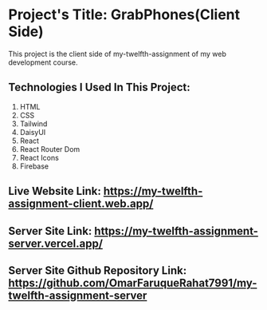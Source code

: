 # Project's Title: GrabPhones(Client Side)

This project is the client side of my-twelfth-assignment of my web development course.



## Technologies I Used In This Project:
1. HTML
2. CSS
3. Tailwind
4. DaisyUI
5. React
6. React Router Dom
7. React Icons
8. Firebase

## Live Website Link: https://my-twelfth-assignment-client.web.app/
## Server Site Link: https://my-twelfth-assignment-server.vercel.app/
## Server Site Github Repository Link: https://github.com/OmarFaruqueRahat7991/my-twelfth-assignment-server


  

